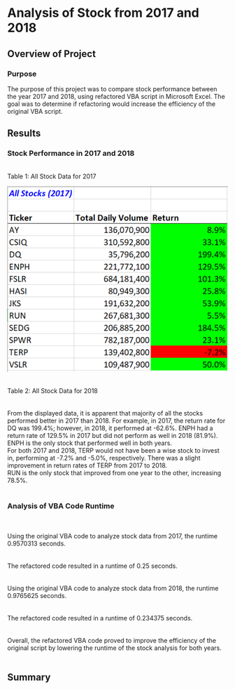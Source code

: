 # Analysis of Stock from 2017 and 2018

## Overview of Project

### Purpose
The purpose of this project was to compare stock performance between the year 2017 and 2018, using refactored VBA script in Microsoft Excel. The goal was to determine if refactoring would increase the efficiency of the original VBA script.
<br>

## Results
### Stock Performance in 2017 and 2018
<br>
Table 1: All Stock Data for 2017

![All Stocks 2017](Resources/All_Stocks_2017.png)

<br>
Table 2: All Stock Data for 2018
<br>

<br>
<br>
From the displayed data, it is apparent that majority of all the stocks performed better in 2017 than 2018. For example, in 2017, the return rate for DQ was 199.4%; however, in 2018, it performed at -62.6%. ENPH had a return rate of 129.5% in 2017 but did not perform as well in 2018 (81.9%). ENPH is the only stock that performed well in both years. 
<br>
For both 2017 and 2018, TERP would not have been a wise stock to invest in, performing at -7.2% and -5.0%, respectively. There was a slight improvement in return rates of TERP from 2017 to 2018.
<br>
RUN is the only stock that improved from one year to the other, increasing 78.5%.
<br>
<br>

### Analysis of VBA Code Runtime
<br>
<br>
Using the original VBA code to analyze stock data from 2017, the runtime 0.9570313 seconds.
<br>

<br>
<br>
The refactored code resulted in a runtime of 0.25 seconds.
<br>

<br>
<br>
Using the original VBA code to analyze stock data from 2018, the runtime 0.9765625 seconds. 
<br>

<br>
<br>
The refactored code resulted in a runtime of 0.234375 seconds.
<br>

<br>
<br>
Overall, the refactored VBA code proved to improve the efficiency of the original script by lowering the runtime of the stock analysis for both years.
<br>
<br>

## Summary



